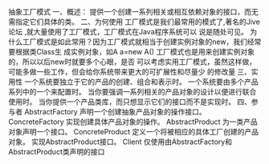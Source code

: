 抽象工厂模式
一、概述：
提供一个创建一系列相关或相互依赖对象的接口，而无需指定它们具体的类。
二、为何使用
工厂模式是我们最常用的模式了,著名的Jive论坛 ,就大量使用了工厂模式，工厂模式在Java程序系统可以
说是随处可见。
为什么工厂模式是如此常用？因为工厂模式就相当于创建实例对象的new，我们经常要根据类Class生
成实例对象，如A a=new A() 工厂模式也是用来创建实例对象的，所以以后new时就要多个心眼，是否
可以考虑实用工厂模式，虽然这样做，可能多做一些工作，但会给你系统带来更大的可扩展性和尽量少
的修改量
三、实用性
一个系统要独立于它的产品的创建、组合和表示时。
一个系统要由多个产品系列中的一个来配置时。
当你要强调一系列相关的产品对象的设计以便进行联合使用时。
当你提供一个产品类库，而只想显示它们的接口而不是实现时。
四、参与者
AbstractFactory 声明一个创建抽象产品对象的操作接口。
ConcreteFactory 实现创建具体产品对象的操作。
AbstractProduct 为一类产品对象声明一个接口。
ConcreteProduct 定义一个将被相应的具体工厂创建的产品对象。 实现AbstractProduct接口。
Client 仅使用由AbstractFactory和AbstractProduct类声明的接口
